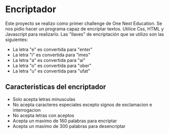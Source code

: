 <h1>Encriptador</h1>
Este proyecto se realizo como primer challenge de One Next Education.
Se nos pidio hacer un programa capaz de encriptar textos.
Utilice Css, HTML y Javascript para realizarlo.
Las "llaves" de encriptación que se utilizo son las siguientes:

- La letra "e" es convertida para "enter"
- La letra "i" es convertida para "imes"
- La letra "a" es convertida para "ai"
- La letra "o" es convertida para "ober"
- La letra "u" es convertida para "ufat"

<h2>Caracteristicas del encriptador</h2>

+ Solo acepta letras minusculas
+ No acepta caracteres especiales excepto signos de exclamacion e interrogacion
+ No acepta letras con aceptos
+ Acepta un maximo de 160 palabras para encriptar
+ Acepta un maximo de 300 palabras para desencriptar
